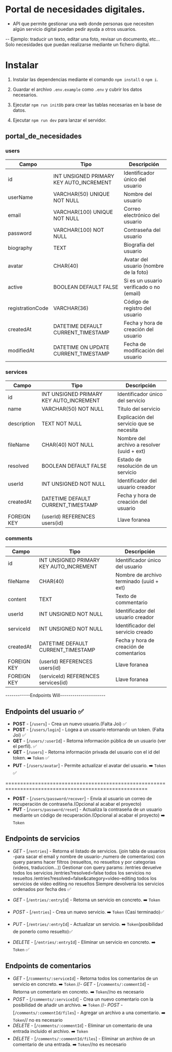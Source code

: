 # Portal de necesidades digitales.

-   API que permite gestionar una web donde personas que necesiten algún servicio digital puedan pedir ayuda a otros usuarios.

-- Ejemplo: traducir un texto, editar una foto, revisar un documento, etc… Solo necesidades que puedan realizarse mediante un fichero digital.

# Instalar

1. Instalar las dependencias mediante el comando `npm install` o `npm i`.

2. Guardar el archivo `.env.example` como `.env` y cubrir los datos necesarios.

3. Ejecutar `npm run initDb` para crear las tablas necesarias en la base de datos.

4. Ejecutar `npm run dev` para lanzar el servidor.

## portal_de_necesidades

### users

| Campo            | Tipo                                    | Descripción                              |
| ---------------- | --------------------------------------- | ---------------------------------------- |
| id               | INT UNSIGNED PRIMARY KEY AUTO_INCREMENT | Identificador único del usuario          |
| userName         | VARCHAR(50) UNIQUE NOT NULL             | Nombre del usuario                       |
| email            | VARCHAR(100) UNIQUE NOT NULL            | Correo electrónico del usuario           |
| password         | VARCHAR(100) NOT NULL                   | Contraseña del usuario                   |
| biography        | TEXT                                    | Biografía del usuario                    |
| avatar           | CHAR(40)                                | Avatar del usuario (nombre de la foto)   |
| active           | BOOLEAN DEFAULT FALSE                   | Si es un usuario verificado o no (email) |
| registrationCode | VARCHAR(36)                             | Código de registro del usuario           |
| createdAt        | DATETIME DEFAULT CURRENT_TIMESTAMP      | Fecha y hora de creación del usuario     |
| modifiedAt       | DATETIME ON UPDATE CURRENT_TIMESTAMP    | Fecha de modificación del usuario        |

### services

| Campo       | Tipo                                    | Descripción                                |
| ----------- | --------------------------------------- | ------------------------------------------ |
| id          | INT UNSIGNED PRIMARY KEY AUTO_INCREMENT | Identificador único del servicio           |
| name        | VARCHAR(50) NOT NULL                    | Título del servicio                        |
| description | TEXT NOT NULL                           | Explicación del servicio que se necesita   |
| fileName    | CHAR(40) NOT NULL                       | Nombre del archivo a resolver (uuid + ext) |
| resolved    | BOOLEAN DEFAULT FALSE                   | Estado de resolución de un servicio        |
| userId      | INT UNSIGNED NOT NULL                   | Identificador del usuario creador          |
| createdAt   | DATETIME DEFAULT CURRENT_TIMESTAMP      | Fecha y hora de creación del usuario       |
| FOREIGN KEY | (userId) REFERENCES users(id)           | Llave foranea                              |

### comments

| Campo       | Tipo                                    | Descripción                              |
| ----------- | --------------------------------------- | ---------------------------------------- |
| id          | INT UNSIGNED PRIMARY KEY AUTO_INCREMENT | Identificador único del usuario          |
| fileName    | CHAR(40)                                | Nombre de archivo terminado (uuid + ext) |
| content     | TEXT                                    | Texto de commentario                     |
| userId      | INT UNSIGNED NOT NULL                   | Identificador del usuario creador        |
| serviceId   | INT UNSIGNED NOT NULL                   | Identificador del servicio creado        |
| createdAt   | DATETIME DEFAULT CURRENT_TIMESTAMP      | Fecha y hora de creación de comentarios  |
| FOREIGN KEY | (userId) REFERENCES users(id)           | Llave foranea                            |
| FOREIGN KEY | (serviceId) REFERENCES services(id)     | Llave foranea                            |

------------Endpoints Will----------------------

## Endpoints del usuario ✅

-   **POST** - [`/users`] - Crea un nuevo usuario.(Falta Joi) ✅
-   **POST** - [`/users/login`] - Logea a un usuario retornando un token. (Falta Joi) ✅
-   **GET** - [`/users/:userId`] - Retorna información pública de un usuario (ver el perfil). ✅
-   **GET** - [`/users`] - Retorna información privada del usuario con el id del token. ➡️ `Token` ✅
-   **PUT** - [`/users/avatar`] - Permite actualizar el avatar del usuario. ➡️ `Token` ✅

======================================================================================================

-   **POST** - [`/users/password/recover`] - Envía al usuario un correo de recuperación de contraseña.(Opcional al acabar el proyecto)
-   **PUT** - [`/users/password/reset`] - Actualiza la contraseña de un usuario mediante un código de recuperación.(Opcional al acabar el proyecto) ➡️ `Token`

## Endpoints de servicios

-   _GET_ - [`/entries`] - Retorna el listado de servicios. (join tabla de usuarios -para sacar el email y nombre de usuario-,numero de comentarios) con query params hacer filtros (resueltos, no resueltos y por categorias (videos, traduccion...))
    Gestionar con query params:
    /entries devuelve todos los servicios
    /entries?resolved=false todos los servicios no resueltos
    /entries?resolved=false&category=video-editing todos los servicios de video editing no resueltos
    Siempre devolveria los servicios ordenados por fecha des ✅

-   _GET_ - [`/entries/:entryId`] - Retorna un servicio en concreto. ➡️ `Token`
-   _POST_ - [`/entries`] - Crea un nuevo servicio. ➡️ `Token` (Casi terminado)✅
-   _PUT_ - [`/entries/:entryId`] - Actualizar un servicio. ➡️ `Token`(posibilidad de ponerlo como resuelto)✅
-   _DELETE_ - [`/entries/:entryId`] - Eliminar un servicio en concreto. ➡️ `Token` ✅

## Endpoints de comentarios

-   _GET_ - [`/comments/:serviceId`] - Retorna todos los comentarios de un servicio en concreto. ➡️ `Token`
    //- _GET_ - [`/comments/:commentId`] - Retorna un comentario en concreto. ➡️ `Token`//no es necesario
-   _POST_ - [`/comments/:serviceId`] - Crea un nuevo comentario con la posibilidad de añadir un archivo. ➡️ `Token`
    //- _POST_ - [`/comments/:commentId/files`] - Agregar un archivo a una comentario. ➡️ `Token`// no es necesario
-   _DELETE_ - [`/comments/:commentId`] - Eliminar un comentario de una entrada incluido el archivo. ➡️ `Token`
-   _DELETE_ - [`/comments/:commentId/files`] - Eliminar un archivo de un comentario de una entrada. ➡️ `Token`//no es necesario
